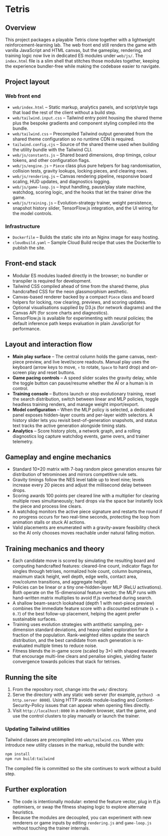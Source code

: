 # Tetris

## Overview

This project packages a playable Tetris clone together with a lightweight
reinforcement-learning lab. The web front end still renders the game with
vanilla JavaScript and HTML canvas, but the gameplay, rendering, and training
logic now live in dedicated ES modules under `web/js/`. The `index.html` file is
a slim shell that stitches those modules together, keeping the experience
bundler-free while making the codebase easier to navigate.

## Project layout

### Web front end

- `web/index.html` – Static markup, analytics panels, and script/style tags that
  load the rest of the client without a build step.
- `web/tailwind.input.css` – Tailwind entry point housing the shared theme plus
  the bespoke gradients and component styling compiled into the bundle.
- `web/tailwind.css` – Precompiled Tailwind output generated from the shared
  theme configuration so no runtime CDN is required.
- `tailwind.config.cjs` – Source of the shared theme used when building the
  utility bundle with the Tailwind CLI.
- `web/js/constants.js` – Shared board dimensions, drop timings, colour tokens,
  and other configuration flags.
- `web/js/engine.js` – `Piece` class plus pure helpers for bag randomisation,
  collision tests, gravity lookups, locking pieces, and clearing rows.
- `web/js/rendering.js` – Canvas rendering pipeline, responsive board scaling,
  HUD updates, and diagnostics logging.
- `web/js/game-loop.js` – Input handling, pause/play state machine, watchdog,
  scoring logic, and the hooks that let the trainer drive the game.
- `web/js/training.js` – Evolution-strategy trainer, weight persistence,
  snapshot history slider, TensorFlow.js integration, and the UI wiring for the
  model controls.

### Infrastructure

- `Dockerfile` – Builds the static site into an Nginx image for easy hosting.
- `cloudbuild.yaml` – Sample Cloud Build recipe that uses the Dockerfile to
  publish the site.

## Front-end stack

- Modular ES modules loaded directly in the browser; no bundler or transpiler is
  required for development.
- Tailwind CSS compiled ahead of time from the shared theme, plus handcrafted
  CSS for the neon glassmorphism aesthetic.
- Canvas-based renderer backed by a compact `Piece` class and board helpers for
  locking, row clearing, previews, and scoring updates.
- Optional visualisations supplied by D3.js (for network diagrams) and the
  Canvas API (for score charts and diagnostics).
- TensorFlow.js is available for experimenting with neural policies; the default
  inference path keeps evaluation in plain JavaScript for performance.

## Layout and interaction flow

- **Main play surface** – The central column holds the game canvas, next-piece
  preview, and live level/score readouts. Manual play uses the keyboard
  (arrow keys to move, `↑` to rotate, `Space` to hard drop) and on-screen play
  and reset buttons.
- **Game pacing controls** – A speed slider scales the gravity delay, while the
  toggle button can pause/resume whether the AI or a human is in control.
- **Training console** – Buttons launch or stop evolutionary training, reset the
  search distribution, switch between linear and MLP policies, toggle headless
  training renders, and manage weight import/export.
- **Model configuration** – When the MLP policy is selected, a dedicated panel
  exposes hidden-layer counts and per-layer width selectors. A history slider
  lets you revisit best-of-generation snapshots, and status text tracks the
  active generation alongside timing stats.
- **Analytics** – Score history plots, a network graph, and a rolling diagnostics
  log capture watchdog events, game overs, and trainer telemetry.

## Gameplay and engine mechanics

- Standard 10×20 matrix with 7-bag random piece generation ensures fair
  distribution of tetrominoes and mirrors competitive rule sets.
- Gravity timings follow the NES level table up to level nine; levels increase
  every 20 pieces and adjust the millisecond delay between drops.
- Scoring awards 100 points per cleared line with a multiplier for clearing
  multiple rows simultaneously; hard drops via the space bar instantly lock the
  piece and process line clears.
- A watchdog monitors the active piece signature and restarts the round if no
  progress occurs for two real-time seconds, protecting the loop from animation
  stalls or stuck AI actions.
- Valid placements are enumerated with a gravity-aware feasibility check so the
  AI only chooses moves reachable under natural falling motion.

## Training mechanics and theory

- Each candidate move is scored by simulating the resulting board and computing
  handcrafted features: cleared-line count, indicator flags for singles through
  tetrises, normalized hole count, column bumpiness, maximum stack height,
  well depth, edge wells, contact area, row/column transitions, and aggregate
  height.
- Policies can be linear or a tiny one-hidden-layer MLP (ReLU activations). Both
  operate on the 15-dimensional feature vector; the MLP runs with hand-written
  matrix multiplies to avoid tf.js overhead during search.
- A shallow beam-search lookahead (depth 1 with next-piece preview) combines the
  immediate feature score with a discounted estimate (`λ = 0.7`) of the best
  follow-up placement, helping the agent prefer sustainable surfaces.
- Training uses evolution strategies with antithetic sampling, per-dimension
  standard deviations, and heavy-tailed exploration for a fraction of the
  population. Rank-weighted elites update the search distribution, and the best
  candidate from each generation is re-evaluated multiple times to reduce noise.
- Fitness blends the in-game score (scaled by 3×) with shaped rewards that
  encourage multi-line clears and penalise singles, yielding faster convergence
  towards policies that stack for tetrises.

## Running the site

1. From the repository root, change into the `web/` directory.
2. Serve the directory with any static web server (for example,
   `python3 -m http.server 8000`). Using HTTP avoids module-loading and
   Content-Security-Policy issues that can appear when opening files directly.
3. Visit `http://localhost:8000` in a modern browser, start the game, and use the
   control clusters to play manually or launch the trainer.

### Updating Tailwind utilities

Tailwind classes are precompiled into `web/tailwind.css`. When you introduce new
utility classes in the markup, rebuild the bundle with:

```bash
npm install
npm run build:tailwind
```

The compiled file is committed so the site continues to work without a build
step.

## Further exploration

- The code is intentionally modular: extend the feature vector, plug in tf.js
  optimisers, or swap the fitness shaping logic to explore alternate heuristics.
- Because the modules are decoupled, you can experiment with new renderers or
  game inputs by editing `rendering.js` and `game-loop.js` without touching the
  trainer internals.
